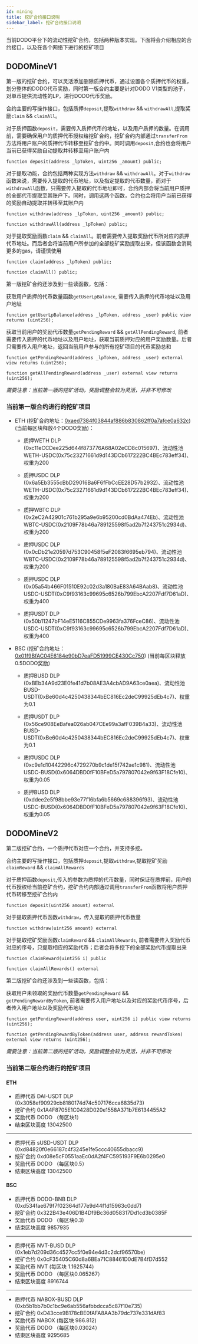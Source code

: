 ```yaml
---
id: mining
title: 挖矿合约接口说明
sidebar_label: 挖矿合约接口说明
---
```


当前DODO平台下的流动性挖矿合约，包括两种版本实现。下面将会介绍相应的合约接口，以及在各个网络下进行的挖矿项目

## DODOMineV1

第一版的挖矿合约，可以灵活添加删除质押代币，通过设置各个质押代币的权重，划分整体的DODO代币奖励，同时第一版合约主要是针对DODO V1类型的池子，对单币提供流动性的LP，进行DODO代币奖励。

合约主要的写操作接口，包括质押`deposit`,提取`withdraw` && `withdrawAll`,提取奖励`claim` && `claimAll`。

对于质押函数`deposit`，需要传入质押代币的地址，以及用户质押的数量。在调用前，需要确保用户的质押代币授权给挖矿合约，挖矿合约内部通过`transferFrom`方法将用户账户的质押代币转移至挖矿合约中。同时调用`deposit`,合约也会将用户当前已获得奖励自动提取并转移至用户账户内

```
function deposit(address _lpToken, uint256 _amount) public;
```

对于提取功能，合约包括两种实现方法`withdraw` && `withdrawAll`。对于`withdraw`函数来说，需要传入提取的代币地址，以及指定提取的代币数量，而对于`withdrawAll`函数，只需要传入提取的代币地址即可，合约内部会将当前用户质押的全部代币提取至其账户下。同时，调用这两个函数，合约也会将用户当前已获得的奖励自动提取并转移至其账户内

```
function withdraw(address _lpToken, uint256 _amount) public;

function withdrawAll(address _lpToken) public;
```

对于提取奖励函数`claim` && `claimAll`。前者需要传入提取奖励代币所对应的质押代币地址。而后者会将当前用户所参加的全部挖矿奖励提取出来，但该函数会消耗更多的gas，请谨慎使用

```
function claim(address _lpToken) public;

function claimAll() public;
```

第一版挖矿合约还涉及到一些读函数，包括：

获取用户质押的代币数量函数`getUserLpBalance`, 需要传入质押的代币地址以及用户地址

```
function getUserLpBalance(address _lpToken, address _user) public view returns (uint256);
```

获取当前用户的奖励代币数量`getPendingReward` && `getAllPendingReward`, 前者需要传入质押的代币地址以及用户地址，获取当前质押对应的用户奖励数量。后者只需要传入用户地址，返回当前用户参与的所有挖矿项目的代币奖励总和

```
function getPendingReward(address _lpToken, address _user) external view returns (uint256);

function getAllPendingReward(address _user) external view returns (uint256);
```

*需要注意：当前第一版的挖矿活动，奖励调整会较为灵活，并非不可修改*

### 当前第一版合约进行的挖矿项目

- ETH (挖矿合约地址：[0xaed7384f03844af886b830862ff0a7afce0a632c](https://etherscan.io/address/0xaed7384f03844af886b830862ff0a7afce0a632c)) (当前每区块释放4个DODO奖励)：

    - 质押WETH DLP (0xc11eCCDee225d644f873776A68A02eCD8c015697)、流动性池 WETH-USDC(0x75c23271661d9d143DCb617222BC4BEc783eff34)、权重为200
    - 质押USDC DLP (0x6a5Eb3555cBbD29016Ba6F6fFbCcEE28D57b2932)、流动性池 WETH-USDC(0x75c23271661d9d143DCb617222BC4BEc783eff34)、权重为200
    
    - 质押WBTC DLP (0x2eC2A42901c761b295a9e6b95200cd0BdAa474Eb)、流动性池 WBTC-USDC(0x2109F78b46a789125598f5ad2b7f243751c2934d)、权重为200
    - 质押USDC DLP (0x0cDb21e20597d753C90458f5eF2083f6695eb794)、流动性池 WBTC-USDC(0x2109F78b46a789125598f5ad2b7f243751c2934d)、权重为200
    
    - 质押USDC DLP (0x05a54b466F01510E92c02d3a180BaE83A64BAab8)、流动性池 USDC-USDT(0xC9f93163c99695c6526b799EbcA2207Fdf7D61aD)、权重为400
    - 质押USDT DLP (0x50b11247bF14eE5116C855CDe9963fa376FceC86)、流动性池 USDC-USDT(0xC9f93163c99695c6526b799EbcA2207Fdf7D61aD)、权重为400

- BSC (挖矿合约地址：[0x01f9BfAC04E6184e90bD7eaFD51999CE430Cc750](https://bscscan.com/address/0x01f9BfAC04E6184e90bD7eaFD51999CE430Cc750)) (当前每区块释放0.5DODO奖励)

    - 质押BUSD DLP (0xBEb34A9d23E0fe41d7b08AE3A4cbAD9A63ce0aea)、流动性池 BUSD-USDT(0xBe60d4c4250438344bEC816Ec2deC99925dEb4c7)、权重为0.1
    - 质押USDT DLP (0x56ce908EeBafea026ab047CEe99a3afF039B4a33)、流动性池 BUSD-USDT(0xBe60d4c4250438344bEC816Ec2deC99925dEb4c7)、权重为0.1
    
    - 质押USDC DLP (0xc9e1d10442296c4729270b9c1de15f742ae1c981)、流动性池 USDC-BUSD(0x6064DBD0fF10BFeD5a797807042e9f63F18Cfe10)、权重为0.05
    - 质押BUSD DLP (0xddee2e5f98bbe93e77f16bfa6b5669c688396f93)、流动性池 USDC-BUSD(0x6064DBD0fF10BFeD5a797807042e9f63F18Cfe10)、权重为0.05
    

## DODOMineV2

第二版挖矿合约，一个质押代币对应一个合约，并支持多挖。

合约主要的写操作接口，包括质押`deposit`,提取`withdraw`,提取挖矿奖励`claimReward` && `claimAllRewards`

对于质押函数`deposit`,传入的参数为质押的代币数量，同时保证在质押前，用户的代币授权给当前挖矿合约，挖矿合约内部通过调用`transferFrom`函数将用户质押代币转移至挖矿合约内

```
function deposit(uint256 amount) external
```

对于提取质押代币函数`withdraw`，传入提取的质押代币数量

```
function withdraw(uint256 amount) external
```

对于提取挖矿奖励函数`claimReward` && `claimAllRewards`, 前者需要传入奖励代币对应的序号，只提取相应的奖励代币；后者会将多挖下的全部奖励代币提取出来

```
function claimReward(uint256 i) public 

function claimAllRewards() external
```

第二版挖矿合约还涉及到一些读函数，包括：

获取用户未领取的奖励代币数量`getPendingReward` && `getPendingRewardByToken`, 前者需要传入用户地址以及对应的奖励代币序号，后者传入用户地址以及奖励代币地址

```
function getPendingReward(address user, uint256 i) public view returns (uint256);

function getPendingRewardByToken(address user, address rewardToken) external view returns (uint256);
```
*需要注意：当前第二版的挖矿活动，奖励调整会较为灵活，并非不可修改*

### 当前第二版合约进行的挖矿项目

#### ETH

- 质押代币 DAI-USDT DLP (0x3058ef90929cb8180174d74c507176cca6835d73)
- 挖矿合约 0x1A4F8705E1C0428D020e1558A371b7E6134455A2
- 奖励代币 DODO （每区块1）
- 结束区块高度 13042500
---
- 质押代币 sUSD-USDT DLP (0xd84820f0e66187c4f3245e1fe5ccc40655dbacc9)
- 挖矿合约 0xd08e5cF0551aaEc0dA2f4FC595193F9E6b0295e0
- 奖励代币 DODO （每区块0.5）
- 结束区块高度 13042500

#### BSC

- 质押代币 DODO-BNB DLP (0xd534fae679f7f02364d177e9d44f1d15963c0dd7)
- 挖矿合约 0x322B43e406D1B4Df9Bc36d058317Dd1cd3b0385F
- 奖励代币 DODO （每区块0.3)
- 结束区块高度 9857935
---
- 质押代币 NVT-BUSD DLP (0x1eb7d209d36c4527cc5f0e94e4d3c2dcf96570be)
- 挖矿合约 0x0cF35405C60d8a6BEa71C88461D0dE7B4fD7d552
- 奖励代币 NVT (每区块 1.1625744)
- 奖励代币 DODO （每区块0.065267）
- 结束区块高度 8916744
---
- 质押代币 NABOX-BUSD DLP (0xb5b1bb7b0c1bc9e6ab556afbbdcca5c87f10e735)
- 挖矿合约 0xD43cce9B178cBE0fAFA8AA3b79dc737e331dAf83
- 奖励代币 NABOX (每区块 986.812)
- 奖励代币 DODO （每区块0.03024）
- 结束区块高度 9295685

